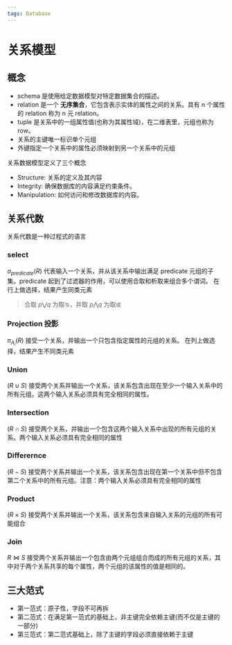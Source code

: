 ```yaml
---
tags: Database
---
```


# 关系模型

## 概念

- schema 是使用给定数据模型对特定数据集合的描述。
- relation 是一个 **无序集合**，它包含表示实体的属性之间的关系。具有 n 个属性的 relation 称为 n 元 relation。
- tuple 是关系中的一组属性值(也称为其属性域)，在二维表里，元组也称为 row。
- 关系的主键唯一标识单个元组
- 外键指定一个关系中的属性必须映射到另一个关系中的元组

关系数据模型定义了三个概念

- Structure: 关系的定义及其内容
- Integrity: 确保数据库的内容满足约束条件。
- Manipulation: 如何访问和修改数据库的内容。

## 关系代数

关系代数是一种过程式的语言

### select

$\sigma_{predicate}(R)$ 代表输入一个关系，并从该关系中输出满足 predicate 元组的子集。predicate 起到了过滤器的作用，可以使用合取和析取来组合多个谓词。
在行上做选择，结果产生同类元素

> 合取 $p\bigvee q$ 为取`与`，并取 $p\bigwedge q$ 为取`或`

### Projection 投影

$\pi_{A_i}(R)$ 接受一个关系，并输出一个只包含指定属性的元组的关系。
在列上做选择，结果产生不同类元素

### Union

$(R\cup S)$ 接受两个关系并输出一个关系，该关系包含出现在至少一个输入关系中的所有元组。这两个输入关系必须具有完全相同的属性。

### Intersection

$(R\cap S)$ 接受两个关系，并输出一个包含这两个输入关系中出现的所有元组的关系。两个输入关系必须具有完全相同的属性

### Differernce

$(R-S)$ 接受两个关系并输出一个关系，该关系包含出现在第一个关系中但不包含第二个关系中的所有元组。注意：两个输入关系必须具有完全相同的属性

### Product

$(R\times S)$ 接受两个关系并输出一个关系，该关系包含来自输入关系的元组的所有可能组合

### Join

$R\Join S$ 接受两个关系并输出一个包含由两个元组组合而成的所有元组的关系，其中对于两个关系共享的每个属性，两个元组的该属性的值是相同的。

## 三大范式

- 第一范式：原子性，字段不可再拆
- 第二范式：在满足第一范式的基础上，非主键完全依赖主键(而不仅是主键的一部分)
- 第三范式：第二范式基础上，除了主键的字段必须直接依赖于主键
